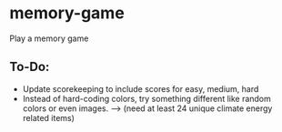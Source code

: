 # memory-game

Play a memory game

## To-Do:

- Update scorekeeping to include scores for easy, medium, hard
- Instead of hard-coding colors, try something different like random colors or even images.
  --> (need at least 24 unique climate energy related items)
